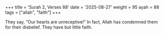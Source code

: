 +++
title = 'Surah 2, Verses 88'
date = '2025-08-27'
weight = 95
ayah = 88
tags = ["allah", "faith"]
+++

They say, “Our hearts are unreceptive!” In fact, Allah has condemned them for their disbelief. They have but little faith.